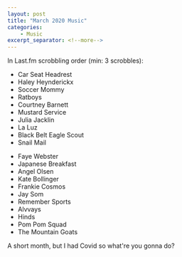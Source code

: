 ```yaml
---
layout: post
title: "March 2020 Music"
categories:
    - Music
excerpt_separator: <!--more-->
---
```

In Last.fm scrobbling order (min: 3 scrobbles):

- Car Seat Headrest
- Haley Heynderickx
- Soccer Mommy
- Ratboys
- Courtney Barnett
- Mustard Service
- Julia Jacklin
- La Luz
- Black Belt Eagle Scout
- Snail Mail
<!--more-->
- Faye Webster
- Japanese Breakfast
- Angel Olsen
- Kate Bollinger
- Frankie Cosmos
- Jay Som
- Remember Sports
- Alvvays
- Hinds
- Pom Pom Squad
- The Mountain Goats

A short month, but I had Covid so what're you gonna do?